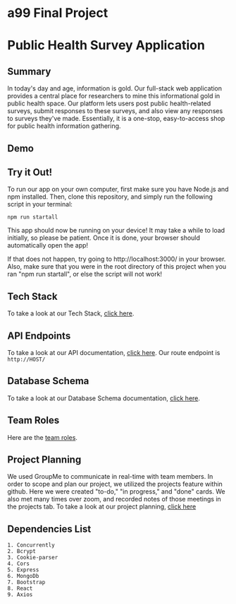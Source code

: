 # a99 Final Project

# Public Health Survey Application

## Summary 

In today's day and age, information is gold. Our full-stack web application provides a central place for researchers to mine this informational gold in public health space. Our platform lets users post public health-related surveys, submit responses to these surveys, and also view any responses to surveys they've made. Essentially, it is a one-stop, easy-to-access shop for public health information gathering.

## Demo

## Try it Out!
To run our app on your own computer, first make sure you have Node.js and npm installed. Then, clone this repository, and simply run the following script in your terminal:
```
npm run startall
```
This app should now be running on your device! It may take a while to load initially, so please be patient. Once it is done, your browser should automatically open the app! 

If that does not happen, try going to http://localhost:3000/ in your browser. Also, make sure that you were in the root directory of this project when you ran "npm run startall", or else the script will not work!

## Tech Stack

To take a look at our Tech Stack, [click here](https://github.com/comp426-2022-spring/a99-rigel/blob/main/docs/tech-stack.md).

## API Endpoints

To take a look at our API documentation, [click here](https://github.com/comp426-2022-spring/a99-rigel/blob/main/docs/api-endpoints.md). Our route endpoint is ```http://HOST/```

## Database Schema

To take a look at our Database Schema documentation, [click here](https://github.com/comp426-2022-spring/a99-rigel/blob/main/docs/database-schema.md).

## Team Roles

Here are the [team roles](https://github.com/comp426-2022-spring/a99-rigel/blob/main/docs/team-roles.md).

## Project Planning

We used GroupMe to communicate in real-time with team members. In order to scope and plan our project, we utilized the projects feature within github. Here we were created "to-do," "in progress," and "done" cards. We also met many times over zoom, and recorded notes of those meetings in the projects tab. To take a look at our project planning, [click here](https://github.com/comp426-2022-spring/a99-rigel/projects/1)

## Dependencies List
    1. Concurrently
    2. Bcrypt
    3. Cookie-parser
    4. Cors
    5. Express
    6. MongoDb
    7. Bootstrap
    8. React
    9. Axios
